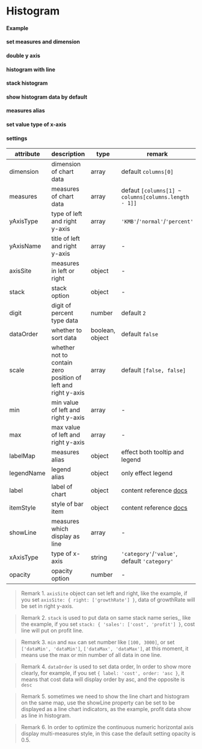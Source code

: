 # Histogram

#### Example

<vuep template="#simple-histogram"></vuep>

<script v-pre type="text/x-template" id="simple-histogram">
<template>
  <cbi-histogram-chart :data="chartData"></cbi-histogram-chart>
</template>

<script>
  export default {
    data () {
      return {
        chartData: {
          columns: ['date', 'cost', 'profit', 'growthRate', 'people'],
          rows: [
            { 'cost': 1523, 'date': '01/01', 'profit': 1523, 'growthRate': 0.12, 'people': 100 },
            { 'cost': 1223, 'date': '01/02', 'profit': 1523, 'growthRate': 0.345, 'people': 100 },
            { 'cost': 2123, 'date': '01/03', 'profit': 1523, 'growthRate': 0.7, 'people': 100 },
            { 'cost': 4123, 'date': '01/04', 'profit': 1523, 'growthRate': 0.31, 'people': 100 }
          ]
        }
      }
    }
  }
</script>
</script>

#### set measures and dimension

<vuep template="#set-measures-dimension"></vuep>

<script v-pre type="text/x-template" id="set-measures-dimension">
<template>
  <cbi-histogram-chart :data="chartData" :settings="chartSettings"></cbi-histogram-chart>
</template>

<script>
  export default {
    data () {
      this.chartSettings = {
        measures: ['cost', 'profit'],
        dimension: ['date']
      }
      return {
        chartData: {
          columns: ['date', 'cost', 'profit', 'growthRate', 'people'],
          rows: [
            { 'cost': 1523, 'date': '01/01', 'profit': 1523, 'growthRate': 0.12, 'people': 100 },
            { 'cost': 1223, 'date': '01/02', 'profit': 1523, 'growthRate': 0.345, 'people': 100 },
            { 'cost': 2123, 'date': '01/03', 'profit': 1523, 'growthRate': 0.7, 'people': 100 },
            { 'cost': 4123, 'date': '01/04', 'profit': 1523, 'growthRate': 0.31, 'people': 100 }
          ]
        }
      }
    }
  }
</script>
</script>

#### double y axis

<vuep template="#set-double-y-axis"></vuep>

<script v-pre type="text/x-template" id="set-double-y-axis">
<template>
  <cbi-histogram-chart :data="chartData" :settings="chartSettings"></cbi-histogram-chart>
</template>

<script>
  export default {
    data () {
      this.chartSettings = {
        axisSite: { right: ['growthRate'] },
        yAxisType: ['KMB', 'percent'],
        yAxisName: ['number', 'rate']
      }
      return {
        chartData: {
          columns: ['date', 'cost', 'profit', 'growthRate', 'people'],
          rows: [
            { 'date': '01/01', 'cost': 1523, 'profit': 1523, 'growthRate': 0.12, 'people': 100 },
            { 'date': '01/02', 'cost': 1223, 'profit': 1523, 'growthRate': 0.345, 'people': 100 },
            { 'date': '01/03', 'cost': 2123, 'profit': 1523, 'growthRate': 0.7, 'people': 100 },
            { 'date': '01/04', 'cost': 4123, 'profit': 1523, 'growthRate': 0.31, 'people': 100 }
          ]
        }
      }
    }
  }
</script>
</script>

#### histogram with line

<vuep template="#histogram-line"></vuep>

<script v-pre type="text/x-template" id="histogram-line">
<template>
  <cbi-histogram-chart :data="chartData" :settings="chartSettings"></cbi-histogram-chart>
</template>

<script>
  export default {
    data () {
      this.chartSettings = {
        measures: ['cost', 'profit'],
        showLine: ['profit']
      }
      return {
        chartData: {
          columns: ['date', 'cost', 'profit', 'growthRate', 'people'],
          rows: [
            { 'date': '01/01', 'cost': 1523, 'profit': 1523, 'growthRate': 0.12, 'people': 100 },
            { 'date': '01/02', 'cost': 1223, 'profit': 1921, 'growthRate': 0.345, 'people': 100 },
            { 'date': '01/03', 'cost': 2123, 'profit': 5523, 'growthRate': 0.7, 'people': 100 },
            { 'date': '01/04', 'cost': 4123, 'profit': 6523, 'growthRate': 0.31, 'people': 100 }
          ]
        }
      }
    }
  }
</script>
</script>

#### stack histogram

<vuep template="#histogram-stack"></vuep>

<script v-pre type="text/x-template" id="histogram-stack">
<template>
  <cbi-histogram-chart :data="chartData" :settings="chartSettings"></cbi-histogram-chart>
</template>

<script>
  export default {
    data () {
      this.chartSettings = {
        measures: ['cost', 'profit'],
        stack: { 'sales': ['cost', 'profit'] }
      }
      return {
        chartData: {
          columns: ['date', 'cost', 'profit', 'growthRate', 'people'],
          rows: [
            { 'date': '01/01', 'cost': 1523, 'profit': 1523, 'growthRate': 0.12, 'people': 100 },
            { 'date': '01/02', 'cost': 1223, 'profit': 1921, 'growthRate': 0.345, 'people': 100 },
            { 'date': '01/03', 'cost': 2123, 'profit': 5523, 'growthRate': 0.7, 'people': 100 },
            { 'date': '01/04', 'cost': 4123, 'profit': 6523, 'growthRate': 0.31, 'people': 100 }
          ]
        }
      }
    }
  }
</script>
</script>

#### show histogram data by default

<vuep template="#show-data-default"></vuep>

<script v-pre type="text/x-template" id="show-data-default">
<template>
  <cbi-histogram-chart :data="chartData" :settings="chartSettings"></cbi-histogram-chart>
</template>

<script>
  export default {
    data () {
      this.chartSettings = {
        label: {
          normal: { show: true, position: "top" }
        }
      }
      return {
        chartData: {
          columns: ['date', 'cost', 'profit', 'growthRate', 'people'],
          rows: [
            { 'date': '01/01', 'cost': 1523, 'profit': 1523, 'growthRate': 0.12, 'people': 100 },
            { 'date': '01/02', 'cost': 1223, 'profit': 1921, 'growthRate': 0.345, 'people': 100 },
            { 'date': '01/03', 'cost': 2123, 'profit': 5523, 'growthRate': 0.7, 'people': 100 },
            { 'date': '01/04', 'cost': 4123, 'profit': 6523, 'growthRate': 0.31, 'people': 100 }
          ]
        }
      }
    }
  }
</script>
</script>

#### measures alias

<vuep template="#change-measures-name"></vuep>

<script v-pre type="text/x-template" id="change-measures-name">
<template>
  <cbi-histogram-chart :data="chartData" :settings="chartSettings"></cbi-histogram-chart>
</template>

<script>
  export default {
    data () {
      this.chartSettings = {
        labelMap: {
          resume: 'a',
          uplevel: 'b'
        }
      }
      return {
        chartData: {
          columns: ['date', 'resume', 'uplevel'],
          rows: [
            { 'date': '1-1', 'resume': 123, 'uplevel': 0.3 },
            { 'date': '1-2', 'resume': 1223, 'uplevel': 0.6 },
            { 'date': '1-3', 'resume': 2123, 'uplevel': 0.9 },
            { 'date': '1-4', 'resume': 4123, 'uplevel': 0.12 },
            { 'date': '1-5', 'resume': 3123, 'uplevel': 0.15 },
            { 'date': '1-6', 'resume': 7123, 'uplevel': 0.2 }
          ]
        }
      }
    }
  }
</script>
</script>

#### set value type of x-axis

<vuep template="#set-value-axis"></vuep>

<script v-pre type="text/x-template" id="set-value-axis">
<template>
  <cbi-histogram-chart :data="chartData" :settings="chartSettings"></cbi-histogram-chart>
</template>

<script>
  export default {
    data () {
      this.chartSettings = {
        xAxisType: 'value'
      }
      return {
        chartData: {
          columns: ['date', 'resume', 'uplevel'],
          rows: [
            { 'date': 10, 'resume': 123, 'uplevel': 1213 },
            { 'date': 11, 'resume': 1223, 'uplevel': 3116 },
            { 'date': 12, 'resume': 2123, 'uplevel': 4119 },
            { 'date': 20, 'resume': 4123, 'uplevel': 1112 },
            { 'date': 21, 'resume': 3123, 'uplevel': 4115 },
            { 'date': 25, 'resume': 7123, 'uplevel': 1212 }
          ]
        }
      }
    }
  }
</script>
</script>

#### settings

| attribute | description | type | remark |
| --- | --- | --- | --- |
| dimension | dimension of chart data | array | default `columns[0]` |
| measures | measures of chart data | array | defaut `[columns[1] ~ columns[columns.length - 1]]` |
| yAxisType | type of left and right y-axis | array |`'KMB'`/`'normal'`/`'percent'` |
| yAxisName | title of left and right y-axis | array | - |
| axisSite | measures in left or right | object | - |
| stack | stack option | object | - |
| digit | digit of percent type data | number | default `2` |
| dataOrder | whether to sort data | boolean, object | default `false` |
| scale | whether not to contain zero position of left and right y-axis | array | default `[false, false]`|
| min | min value of left and right y-axis | array | - |
| max | max value of left and right y-axis | array | - |
| labelMap | measures alias | object | effect both tooltip and legend |
| legendName | legend alias | object | only effect legend |
| label | label of chart | object | content reference [docs](http://ecomfe.github.io/echarts-doc/public/en/option.html#series-bar.label) |
| itemStyle | style of bar item | object | content reference [docs](http://ecomfe.github.io/echarts-doc/public/en/option.html#series-bar.itemStyle) |
| showLine | measures which display as line | array | - |
| xAxisType | type of x-axis | string | `'category'`/`'value'`, default `'category'` |
| opacity | opacity option | number | - |

> Remark 1. `axisSite` object can set left and right, like the example, if you set `axisSite: { right: ['growthRate'] }`, data of growthRate will be set in right y-axis.

> Remark 2. `stack` is used to put data on same stack name series,, like the example, if you set `stack: { 'sales': ['cost', 'profit'] }`, cost line will put on profit line.

> Remark 3. `min` and `max` can set number like `[100, 3000]`, or set `['dataMin', 'dataMin']`, `['dataMax', 'dataMax']`, at this moment, it means use the max or min number of all data in one line.

> Remark 4. `dataOrder` is used to set data order, In order to show more clearly, for example, if you set `{ label: 'cost', order: 'asc }`, it means that cost data will display order by asc, and the opposite is `desc`

> Remark 5. sometimes we need to show the line chart and histogram on the same map, use the showLine property can be set to be displayed as a line chart indicators, as the example, profit data show as line in histogram.

> Remark 6. In order to optimize the continuous numeric horizontal axis display multi-measures style, in this case the default setting opacity is 0.5.
